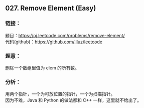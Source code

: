 ## 027. Remove Element (Easy)

### **链接**：
题目：https://oj.leetcode.com/problems/remove-element/  
代码(github)：https://github.com/illuz/leetcode

### **题意**：
删除一个数组里值为 elem 的所有数。

### **分析**：
用两个指针，一个为可放位置的指针，一个为扫描指针。  
因为不难，Java 和 Python 的做法都和 C++ 一样，这里就不给出了。

